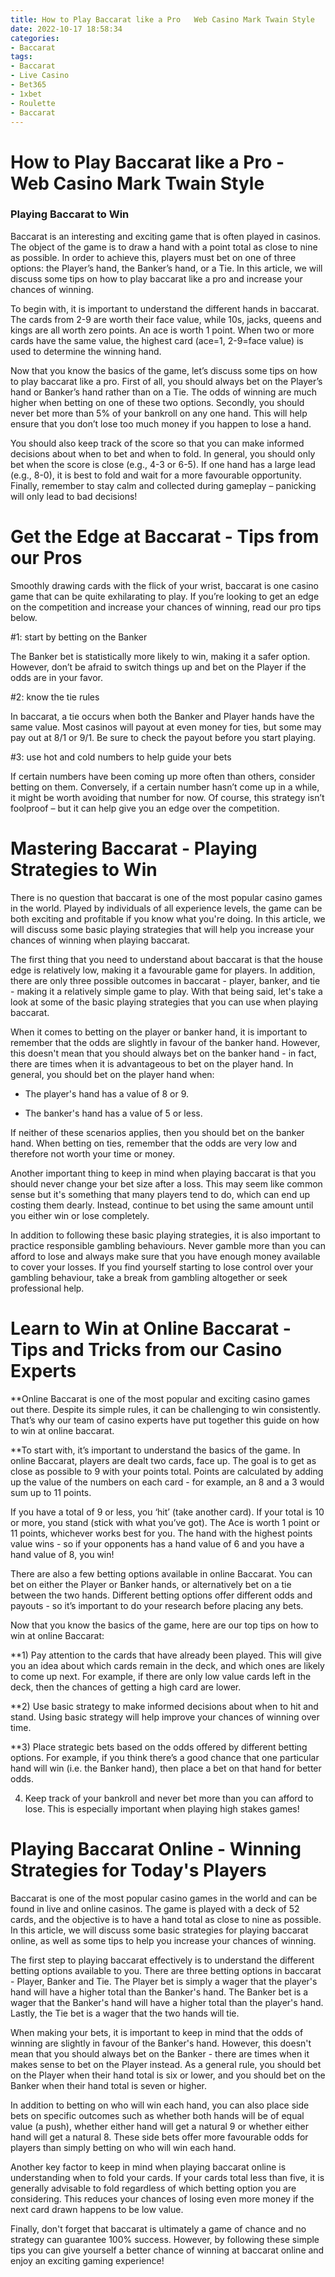 ```yaml
---
title: How to Play Baccarat like a Pro   Web Casino Mark Twain Style
date: 2022-10-17 18:58:34
categories:
- Baccarat
tags:
- Baccarat
- Live Casino
- Bet365
- 1xbet
- Roulette
- Baccarat
---
```



#  How to Play Baccarat like a Pro - Web Casino Mark Twain Style

### Playing Baccarat to Win
Baccarat is an interesting and exciting game that is often played in casinos. The object of the game is to draw a hand with a point total as close to nine as possible. In order to achieve this, players must bet on one of three options: the Player’s hand, the Banker’s hand, or a Tie. In this article, we will discuss some tips on how to play baccarat like a pro and increase your chances of winning.

To begin with, it is important to understand the different hands in baccarat. The cards from 2-9 are worth their face value, while 10s, jacks, queens and kings are all worth zero points. An ace is worth 1 point. When two or more cards have the same value, the highest card (ace=1, 2-9=face value) is used to determine the winning hand.

Now that you know the basics of the game, let’s discuss some tips on how to play baccarat like a pro. First of all, you should always bet on the Player’s hand or Banker’s hand rather than on a Tie. The odds of winning are much higher when betting on one of these two options. Secondly, you should never bet more than 5% of your bankroll on any one hand. This will help ensure that you don’t lose too much money if you happen to lose a hand.

You should also keep track of the score so that you can make informed decisions about when to bet and when to fold. In general, you should only bet when the score is close (e.g., 4-3 or 6-5). If one hand has a large lead (e.g., 8-0), it is best to fold and wait for a more favourable opportunity. Finally, remember to stay calm and collected during gameplay – panicking will only lead to bad decisions!

#  Get the Edge at Baccarat - Tips from our Pros

Smoothly drawing cards with the flick of your wrist, baccarat is one casino game that can be quite exhilarating to play. If you’re looking to get an edge on the competition and increase your chances of winning, read our pro tips below.

#1: start by betting on the Banker

The Banker bet is statistically more likely to win, making it a safer option. However, don’t be afraid to switch things up and bet on the Player if the odds are in your favor.

#2: know the tie rules

In baccarat, a tie occurs when both the Banker and Player hands have the same value. Most casinos will payout at even money for ties, but some may pay out at 8/1 or 9/1. Be sure to check the payout before you start playing.

#3: use hot and cold numbers to help guide your bets

If certain numbers have been coming up more often than others, consider betting on them. Conversely, if a certain number hasn’t come up in a while, it might be worth avoiding that number for now. Of course, this strategy isn’t foolproof – but it can help give you an edge over the competition.

#  Mastering Baccarat - Playing Strategies to Win

There is no question that baccarat is one of the most popular casino games in the world. Played by individuals of all experience levels, the game can be both exciting and profitable if you know what you're doing. In this article, we will discuss some basic playing strategies that will help you increase your chances of winning when playing baccarat.

The first thing that you need to understand about baccarat is that the house edge is relatively low, making it a favourable game for players. In addition, there are only three possible outcomes in baccarat - player, banker, and tie - making it a relatively simple game to play. With that being said, let's take a look at some of the basic playing strategies that you can use when playing baccarat.

When it comes to betting on the player or banker hand, it is important to remember that the odds are slightly in favour of the banker hand. However, this doesn't mean that you should always bet on the banker hand - in fact, there are times when it is advantageous to bet on the player hand. In general, you should bet on the player hand when:

- The player's hand has a value of 8 or 9.

- The banker's hand has a value of 5 or less.

If neither of these scenarios applies, then you should bet on the banker hand. When betting on ties, remember that the odds are very low and therefore not worth your time or money.

Another important thing to keep in mind when playing baccarat is that you should never change your bet size after a loss. This may seem like common sense but it's something that many players tend to do, which can end up costing them dearly. Instead, continue to bet using the same amount until you either win or lose completely.

In addition to following these basic playing strategies, it is also important to practice responsible gambling behaviours. Never gamble more than you can afford to lose and always make sure that you have enough money available to cover your losses. If you find yourself starting to lose control over your gambling behaviour, take a break from gambling altogether or seek professional help.

#  Learn to Win at Online Baccarat - Tips and Tricks from our Casino Experts

**Online Baccarat is one of the most popular and exciting casino games out there. Despite its simple rules, it can be challenging to win consistently. That’s why our team of casino experts have put together this guide on how to win at online baccarat.

**To start with, it’s important to understand the basics of the game. In online Baccarat, players are dealt two cards, face up. The goal is to get as close as possible to 9 with your points total. Points are calculated by adding up the value of the numbers on each card - for example, an 8 and a 3 would sum up to 11 points.

If you have a total of 9 or less, you ‘hit’ (take another card). If your total is 10 or more, you stand (stick with what you’ve got). The Ace is worth 1 point or 11 points, whichever works best for you. The hand with the highest points value wins - so if your opponents has a hand value of 6 and you have a hand value of 8, you win!

There are also a few betting options available in online Baccarat. You can bet on either the Player or Banker hands, or alternatively bet on a tie between the two hands. Different betting options offer different odds and payouts - so it’s important to do your research before placing any bets.

Now that you know the basics of the game, here are our top tips on how to win at online Baccarat:

**1) Pay attention to the cards that have already been played. This will give you an idea about which cards remain in the deck, and which ones are likely to come up next. For example, if there are only low value cards left in the deck, then the chances of getting a high card are lower.

**2) Use basic strategy to make informed decisions about when to hit and stand. Using basic strategy will help improve your chances of winning over time.

**3) Place strategic bets based on the odds offered by different betting options. For example, if you think there’s a good chance that one particular hand will win (i.e. the Banker hand), then place a bet on that hand for better odds.

4) Keep track of your bankroll and never bet more than you can afford to lose. This is especially important when playing high stakes games!

#  Playing Baccarat Online - Winning Strategies for Today's Players

Baccarat is one of the most popular casino games in the world and can be found in live and online casinos. The game is played with a deck of 52 cards, and the objective is to have a hand total as close to nine as possible. In this article, we will discuss some basic strategies for playing baccarat online, as well as some tips to help you increase your chances of winning.

The first step to playing baccarat effectively is to understand the different betting options available to you. There are three betting options in baccarat - Player, Banker and Tie. The Player bet is simply a wager that the player's hand will have a higher total than the Banker's hand. The Banker bet is a wager that the Banker's hand will have a higher total than the player's hand. Lastly, the Tie bet is a wager that the two hands will tie.

When making your bets, it is important to keep in mind that the odds of winning are slightly in favour of the Banker's hand. However, this doesn't mean that you should always bet on the Banker - there are times when it makes sense to bet on the Player instead. As a general rule, you should bet on the Player when their hand total is six or lower, and you should bet on the Banker when their hand total is seven or higher.

In addition to betting on who will win each hand, you can also place side bets on specific outcomes such as whether both hands will be of equal value (a push), whether either hand will get a natural 9 or whether either hand will get a natural 8. These side bets offer more favourable odds for players than simply betting on who will win each hand.

Another key factor to keep in mind when playing baccarat online is understanding when to fold your cards. If your cards total less than five, it is generally advisable to fold regardless of which betting option you are considering. This reduces your chances of losing even more money if the next card drawn happens to be low value.

Finally, don't forget that baccarat is ultimately a game of chance and no strategy can guarantee 100% success. However, by following these simple tips you can give yourself a better chance of winning at baccarat online and enjoy an exciting gaming experience!